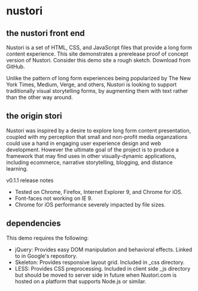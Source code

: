 nustori
=======
the nustori front end
---------------------

Nustori is a set of HTML, CSS, and JavaScript files that provide a long form content experience. This site demonstrates a prerelease proof of concept version of Nustori. Consider this demo site a rough sketch. Download from GitHub.

Unlike the pattern of long form experiences being popularized by The New York Times, Medium, Verge, and others, Nustori is looking to support traditionally visual storytelling forms, by augmenting them with text rather than the other way around.

the origin stori
----------------

Nustori was inspired by a desire to explore long form content presentation, coupled with my perception that small and non-profit media organzations could use a hand in engaging user experience design and web development. However the ultimate goal of the project is to produce a framework that may find uses in other visually-dynamic applications, including ecommerce, narrative storytelling, blogging, and distance learning.

v0.1.1 release notes
* Tested on Chrome, Firefox, Internet Explorer 9, and Chrome for iOS.
* Font-faces not working on IE 9.
* Chrome for iOS performance severely impacted by file sizes.

dependencies
------------
This demo requires the following:

* jQuery: Provides easy DOM manipulation and behavioral effects. Linked to in Google's repository.
* Skeleton: Provides responsive layout grid. Included in _css directory.
* LESS: Provides CSS preprocessing. Included in client side _js directory but should be moved to server side in future when Nustori.com is hosted on a platform that supports Node.js or similar.

